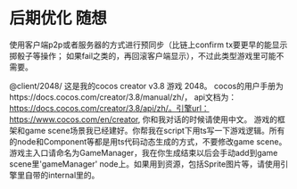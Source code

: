 

# 后期优化 随想


使用客户端p2p或者服务器的方式进行预同步（比链上confirm tx要更早的能显示掷骰子等操作； 如果fail之类的，再回滚客户端显示），不过此类型游戏里可能不需要。




@client/2048/ 这是我的cocos creator v3.8 游戏 2048。 cocos的用户手册为https://docs.cocos.com/creator/3.8/manual/zh/， api文档为：https://docs.cocos.com/creator/3.8/api/zh/。引擎url： https://www.cocos.com/en/creator, 你和我对话的时候请使用中文。 游戏的框架和game scene场景我已经建好。你帮我在script下用ts写一下游戏逻辑。所有的node和Component等都是用ts代码动态生成的方式，不要修改game scene。游戏主入口请命名为GameManager，我在你生成结束以后会手动add到game scene里'gameManager' node上。如果用到资源，包括Sprite图片等，请使用引擎里自带的internal里的。




